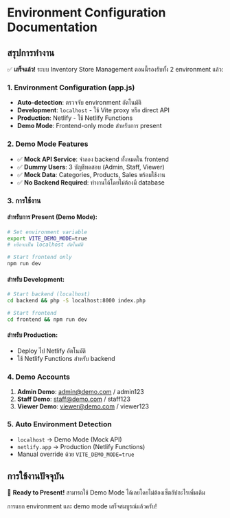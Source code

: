 # Environment Configuration Documentation

## สรุปการทำงาน

✅ **เสร็จแล้ว!** ระบบ Inventory Store Management ตอนนี้รองรับทั้ง 2 environment แล้ว:

### 1. Environment Configuration (app.js)
- **Auto-detection**: ตรวจจับ environment อัตโนมัติ
- **Development**: `localhost` - ใช้ Vite proxy หรือ direct API
- **Production**: Netlify - ใช้ Netlify Functions
- **Demo Mode**: Frontend-only mode สำหรับการ present

### 2. Demo Mode Features
- ✅ **Mock API Service**: จำลอง backend ทั้งหมดใน frontend
- ✅ **Dummy Users**: 3 บัญชีทดสอบ (Admin, Staff, Viewer)
- ✅ **Mock Data**: Categories, Products, Sales พร้อมใช้งาน
- ✅ **No Backend Required**: ทำงานได้โดยไม่ต้องมี database

### 3. การใช้งาน

#### สำหรับการ Present (Demo Mode):
```bash
# Set environment variable
export VITE_DEMO_MODE=true
# หรือจะเป็น localhost อัตโนมัติ

# Start frontend only
npm run dev
```

#### สำหรับ Development:
```bash
# Start backend (localhost)
cd backend && php -S localhost:8000 index.php

# Start frontend
cd frontend && npm run dev
```

#### สำหรับ Production:
- Deploy ไป Netlify อัตโนมัติ
- ใช้ Netlify Functions สำหรับ backend

### 4. Demo Accounts
1. **Admin Demo**: admin@demo.com / admin123
2. **Staff Demo**: staff@demo.com / staff123  
3. **Viewer Demo**: viewer@demo.com / viewer123

### 5. Auto Environment Detection
- `localhost` → Demo Mode (Mock API)
- `netlify.app` → Production (Netlify Functions)
- Manual override ด้วย `VITE_DEMO_MODE=true`

## การใช้งานปัจจุบัน
🎉 **Ready to Present!** สามารถใช้ Demo Mode ได้เลยโดยไม่ต้องเซ็ตอัปอะไรเพิ่มเติม

การแยก environment และ demo mode เสร็จสมบูรณ์แล้วครับ!
